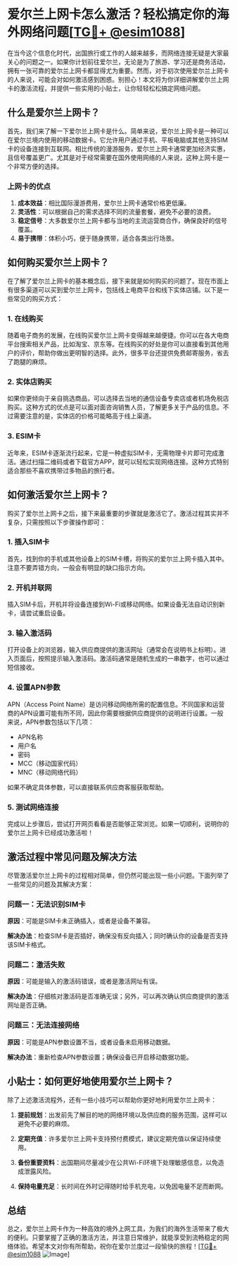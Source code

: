# 爱尔兰上网卡怎么激活？轻松搞定你的海外网络问题[[TG💪+ @esim1088](https://t.me/s/esim1088)]

在当今这个信息化时代，出国旅行或工作的人越来越多，而网络连接无疑是大家最关心的问题之一。如果你计划前往爱尔兰，无论是为了旅游、学习还是商务活动，拥有一张可靠的爱尔兰上网卡都显得尤为重要。然而，对于初次使用爱尔兰上网卡的人来说，可能会对如何激活感到困惑。别担心！本文将为你详细讲解爱尔兰上网卡的激活流程，并提供一些实用的小贴士，让你轻轻松松搞定网络问题。

## 什么是爱尔兰上网卡？

首先，我们来了解一下爱尔兰上网卡是什么。简单来说，爱尔兰上网卡是一种可以在爱尔兰境内使用的移动数据卡。它允许用户通过手机、平板电脑或其他支持SIM卡的设备连接到互联网。相比传统的漫游服务，爱尔兰上网卡通常更加经济实惠，且信号覆盖更广。尤其是对于经常需要在国外使用网络的人来说，这种上网卡是一个非常方便的选择。

### 上网卡的优点

1. **成本效益**：相比国际漫游费用，爱尔兰上网卡通常价格更低廉。
2. **灵活性**：可以根据自己的需求选择不同的流量套餐，避免不必要的浪费。
3. **稳定信号**：大多数爱尔兰上网卡都与当地的主流运营商合作，确保良好的信号覆盖。
4. **易于携带**：体积小巧，便于随身携带，适合各类出行场景。

## 如何购买爱尔兰上网卡？

在了解了爱尔兰上网卡的基本概念后，接下来就是如何购买的问题了。现在市面上有很多渠道可以买到爱尔兰上网卡，包括线上电商平台和线下实体店铺。以下是一些常见的购买方式：

### 1. 在线购买

随着电子商务的发展，在线购买爱尔兰上网卡变得越来越便捷。你可以在各大电商平台搜索相关产品，比如淘宝、京东等。在线购买的好处是你可以直接看到其他用户的评价，帮助你做出更明智的选择。此外，很多平台还提供免费邮寄服务，省去了跑腿的麻烦。

### 2. 实体店购买

如果你更倾向于亲自挑选商品，可以选择去当地的通信设备专卖店或者机场免税店购买。这种方式的优点是可以面对面咨询销售人员，了解更多关于产品的信息。不过需要注意的是，实体店的价格可能略高于线上渠道。

### 3. ESIM卡

近年来，ESIM卡逐渐流行起来，它是一种虚拟SIM卡，无需物理卡片即可完成激活。通过扫描二维码或者下载官方APP，就可以轻松实现网络连接。这种方式特别适合那些不喜欢携带过多物品的旅行者。

## 如何激活爱尔兰上网卡？

购买了爱尔兰上网卡之后，接下来最重要的步骤就是激活它了。激活过程其实并不复杂，只需按照以下步骤操作即可：

### 1. 插入SIM卡

首先，找到你的手机或其他设备上的SIM卡槽，将购买的爱尔兰上网卡插入其中。注意不要弄错方向，一般会有明显的缺口指示方向。

### 2. 开机并联网

插入SIM卡后，开机并将设备连接到Wi-Fi或移动网络。如果设备无法自动识别新卡，请尝试重启设备。

### 3. 输入激活码

打开设备上的浏览器，输入供应商提供的激活网址（通常会在说明书上标明）。进入页面后，按照提示输入激活码。激活码通常是随机生成的一串数字，也可以通过短信接收。

### 4. 设置APN参数

APN（Access Point Name）是访问移动网络所需的配置信息。不同国家和运营商的APN设置可能有所不同，因此你需要根据供应商提供的说明进行设置。一般来说，APN参数包括以下几项：
   - APN名称
   - 用户名
   - 密码
   - MCC（移动国家代码）
   - MNC（移动网络代码）

如果不确定具体参数，可以直接联系供应商客服获取帮助。

### 5. 测试网络连接

完成以上步骤后，尝试打开网页看看是否能够正常浏览。如果一切顺利，说明你的爱尔兰上网卡已经成功激活啦！

## 激活过程中常见问题及解决方法

尽管激活爱尔兰上网卡的过程相对简单，但仍然可能出现一些小问题。下面列举了一些常见的问题及其解决方案：

### 问题一：无法识别SIM卡

**原因**：可能是SIM卡未正确插入，或者是设备不兼容。

**解决办法**：检查SIM卡是否插好，确保没有反向插入；同时确认你的设备是否支持该SIM卡格式。

### 问题二：激活失败

**原因**：可能是输入的激活码错误，或者是激活网址有误。

**解决办法**：仔细核对激活码是否准确无误；另外，可以再次确认供应商提供的激活网址是否正确。

### 问题三：无法连接网络

**原因**：可能是APN参数设置不当，或者设备未启用移动数据。

**解决办法**：重新检查APN参数设置；确保设备已开启移动数据功能。

## 小贴士：如何更好地使用爱尔兰上网卡？

除了上述激活流程外，还有一些小技巧可以帮助你更好地利用爱尔兰上网卡：

1. **提前规划**：出发前先了解目的地的网络环境以及供应商的服务范围，这样可以避免不必要的麻烦。
   
2. **定期充值**：许多爱尔兰上网卡支持预付费模式，建议定期充值以保证持续使用。

3. **备份重要资料**：出国期间尽量减少在公共Wi-Fi环境下处理敏感信息，以免造成泄露风险。

4. **保持电量充足**：长时间在外时记得随时给手机充电，以免因电量不足而断网。

## 总结

总之，爱尔兰上网卡作为一种高效的境外上网工具，为我们的海外生活带来了极大的便利。只要掌握了正确的激活方法，并注意日常维护，就能享受到流畅稳定的网络体验。希望本文对你有所帮助，祝你在爱尔兰度过一段愉快的旅程！[[TG💪+ @esim1088](https://t.me/s/esim1088) ![Image](https://i.postimg.cc/4NQfJmqS/Snipaste-2025-05-13-00-14-12.png)]